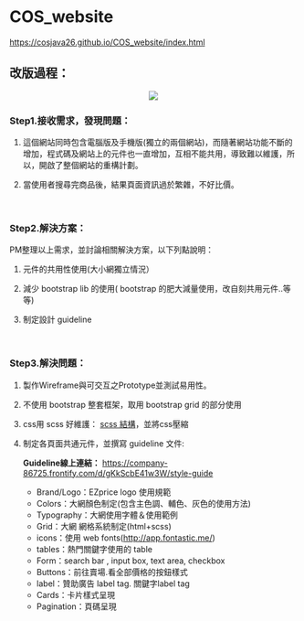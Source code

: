 # COS_website
https://cosjava26.github.io/COS_website/index.html

## 改版過程：
<p align="center">
  <img src="http://i.imgur.com/KajoSVQ.png">
</p> 

### Step1.接收需求，發現問題：
1. 這個網站同時包含電腦版及手機版(獨立的兩個網站)，而隨著網站功能不斷的增加，程式碼及網站上的元件也一直增加，互相不能共用，導致難以維護，所以，開啟了整個網站的重構計劃。

2. 當使用者搜尋完商品後，結果頁面資訊過於繁雜，不好比價。
<br />

### Step2.解決方案：
PM整理以上需求，並討論相關解決方案，以下列點說明：

1. 元件的共用性使用(大小網獨立情況）

2. 減少 bootstrap lib 的使用( bootstrap 的肥大減量使用，改自刻共用元件..等等) 

3. 制定設計 guideline

<br />

### Step3.解決問題：

1. 製作Wireframe與可交互之Prototype並測試易用性。

2. 不使用 bootstrap 整套框架，取用 bootstrap grid 的部分使用

3. css用 scss 好維護：
[scss 結構](/sass/create.scss)，並將css壓縮

4. 制定各頁面共通元件，並撰寫 guideline 文件:

    **Guideline線上連結：** https://company-86725.frontify.com/d/gKkScbE41w3W/style-guide
    - Brand/Logo：EZprice logo 使用規範
    - Colors：大網顏色制定(包含主色調、輔色、灰色的使用方法)
    - Typography：大網使用字體＆使用範例
    - Grid：大網 網格系統制定(html+scss)
    - icons：使用 web fonts(http://app.fontastic.me/)
    - tables：熱門關鍵字使用的 table
    - Form：search bar , input box, text area, checkbox
    - Buttons：前往賣場.看全部價格的按鈕樣式
    - label：贊助廣告 label tag. 關鍵字label tag
    - Cards：卡片樣式呈現
    - Pagination：頁碼呈現

